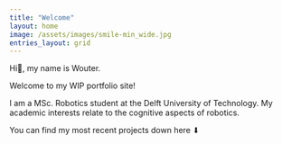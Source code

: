 ```yaml
---
title: "Welcome"
layout: home
image: /assets/images/smile-min_wide.jpg
entries_layout: grid
---
```


Hi👋, my name is Wouter.

Welcome to my WIP portfolio site!

I am a MSc. Robotics student at the Delft University of Technology.
My academic interests relate to the cognitive aspects of robotics.

You can find my most recent projects down here ⬇
